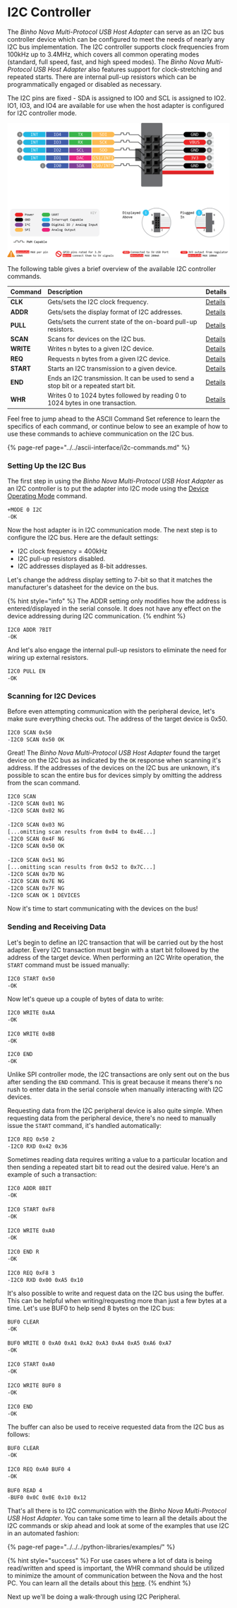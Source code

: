 # I2C Controller

The _Binho Nova Multi-Protocol USB Host Adapter_ can serve as an I2C bus controller device which can be configured to meet the needs of nearly any I2C bus implementation. The I2C controller supports clock frequencies from 100kHz up to 3.4MHz, which covers all common operating modes \(standard, full speed, fast, and high speed modes\). The _Binho Nova Multi-Protocol USB Host Adapter_ also features support for clock-stretching and repeated starts. There are internal pull-up resistors which can be programmatically engaged or disabled as necessary.

The I2C pins are fixed - SDA is assigned to IO0 and SCL is assigned to IO2. IO1, IO3, and IO4 are available for use when the host adapter is configured for I2C controller mode.

![](../../../.gitbook/assets/20200619_novapinout.png)

The following table gives a brief overview of the available I2C controller commands.

| Command | Description | Details |
| :--- | :--- | :--- |
| **CLK** | Gets/sets the I2C clock frequency. | [Details](https://support.binho.io/user-guide/ascii-interface/i2c-commands#clk) |
| **ADDR** | Gets/sets the display format of I2C addresses.  | [Details](https://support.binho.io/user-guide/ascii-interface/i2c-commands#addr) |
| **PULL** | Gets/sets the current state of the on-board pull-up resistors. | [Details](https://support.binho.io/user-guide/ascii-interface/i2c-commands#pull) |
| **SCAN** | Scans for devices on the I2C bus. | [Details](https://support.binho.io/user-guide/ascii-interface/i2c-commands#scan) |
| **WRITE** | Writes n bytes to a given I2C device. | [Details](https://support.binho.io/user-guide/ascii-interface/i2c-commands#write) |
| **REQ** | Requests n bytes from a given I2C device. | [Details](https://support.binho.io/user-guide/ascii-interface/i2c-commands#req) |
| **START** | Starts an I2C transmission to a given device. | [Details](https://support.binho.io/user-guide/ascii-interface/i2c-commands#start) |
| **END** | Ends an I2C transmission. It can be used to send a stop bit or a repeated start bit. | [Details](https://support.binho.io/user-guide/ascii-interface/i2c-commands#end) |
| **WHR** | Writes 0 to 1024 bytes followed by reading 0 to 1024 bytes in one transaction. | [Details](https://support.binho.io/user-guide/ascii-interface/i2c-commands#whr) |

Feel free to jump ahead to the ASCII Command Set reference to learn the specifics of each command, or continue below to see an example of how to use these commands to achieve communication on the I2C bus.

{% page-ref page="../../ascii-interface/i2c-commands.md" %}

### Setting Up the I2C Bus

The first step in using the _Binho Nova Multi-Protocol USB Host Adapter_ as an I2C controller is to put the adapter into I2C mode using the [Device Operating Mode](https://support.binho.io/user-guide/using-the-device/device-settings#operating-mode) command.

```text
+MODE 0 I2C
-OK
```

Now the host adapter is in I2C communication mode. The next step is to configure the I2C bus. Here are the default settings:

* I2C clock frequency = 400kHz
* I2C pull-up resistors disabled.
* I2C addresses displayed as 8-bit addresses.

Let's change the address display setting to 7-bit so that it matches the manufacturer's datasheet for the device on the bus.

{% hint style="info" %}
The ADDR setting only modifies how the address is entered/displayed in the serial console. It does not have any effect on the device addressing during I2C communication.
{% endhint %}

```text
I2C0 ADDR 7BIT
-OK
```

And let's also engage the internal pull-up resistors to eliminate the need for wiring up external resistors.

```text
I2C0 PULL EN
-OK
```

### Scanning for I2C Devices

Before even attempting communication with the peripheral device, let's make sure everything checks out. The address of the target device is 0x50.

```text
I2C0 SCAN 0x50
-I2C0 SCAN 0x50 OK
```

Great! The _Binho Nova Multi-Protocol USB Host Adapter_ found the target device on the I2C bus as indicated by the `OK` response when scanning it's address. If the addresses of the devices on the I2C bus are unknown, it's possible to scan the entire bus for devices simply by omitting the address from the scan command.

```text
I2C0 SCAN
-I2C0 SCAN 0x01 NG
-I2C0 SCAN 0x02 NG

-I2C0 SCAN 0x03 NG
[...omitting scan results from 0x04 to 0x4E...]
-I2C0 SCAN 0x4F NG
-I2C0 SCAN 0x50 OK

-I2C0 SCAN 0x51 NG
[...omitting scan results from 0x52 to 0x7C...]
-I2C0 SCAN 0x7D NG
-I2C0 SCAN 0x7E NG
-I2C0 SCAN 0x7F NG
-I2C0 SCAN OK 1 DEVICES
```

Now it's time to start communicating with the devices on the bus!

### Sending and Receiving Data

Let's begin to define an I2C transaction that will be carried out by the host adapter. Every I2C transaction must begin with a start bit followed by the address of the target device. When performing an I2C Write operation, the `START` command must be issued manually:

```text
I2C0 START 0x50
-OK
```

Now let's queue up a couple of bytes of data to write:

```text
I2C0 WRITE 0xAA
-OK

I2C0 WRITE 0xBB
-OK
```

```text
I2C0 END
-OK
```

Unlike SPI controller mode, the I2C transactions are only sent out on the bus after sending the `END` command. This is great because it means there's no rush to enter data in the serial console when manually interacting with I2C devices.

Requesting data from the I2C peripheral device is also quite simple. When requesting data from the peripheral device, there's no need to manually issue the `START` command, it's handled automatically:

```text
I2C0 REQ 0x50 2
-I2C0 RXD 0x42 0x36
```

Sometimes reading data requires writing a value to a particular location and then sending a repeated start bit to read out the desired value. Here's an example of such a transaction:

```text
I2C0 ADDR 8BIT
-OK

I2C0 START 0xF8
-OK

I2C0 WRITE 0xA0
-OK

I2C0 END R
-OK

I2C0 REQ 0xF8 3
-I2C0 RXD 0x00 0xA5 0x10
```

It's also possible to write and request data on the I2C bus using the buffer. This can be helpful when writing/requesting more than just a few bytes at a time. Let's use BUF0 to help send 8 bytes on the I2C bus:

```text
BUF0 CLEAR
-OK

BUF0 WRITE 0 0xA0 0xA1 0xA2 0xA3 0xA4 0xA5 0xA6 0xA7
-OK

I2C0 START 0xA0
-OK

I2CO WRITE BUF0 8
-OK

I2C0 END
-OK
```

The buffer can also be used to receive requested data from the I2C bus as follows:

```text
BUF0 CLEAR
-OK

I2C0 REQ 0xA0 BUF0 4
-OK

BUF0 READ 4
-BUF0 0x0C 0x0E 0x10 0x12
```

That's all there is to I2C communication with the _Binho Nova Multi-Protocol USB Host Adapter_. You can take some time to learn all the details about the I2C commands or skip ahead and look at some of the examples that use I2C in an automated fashion:

{% page-ref page="../../../python-libraries/examples/" %}

{% hint style="success" %}
For use cases where a lot of data is being read/written and speed is important, the WHR command should be utilized to minimize the amount of communication between the Nova and the host PC. You can learn all the details about this [here](https://support.binho.io/user-guide/ascii-interface/i2c-commands#whr).
{% endhint %}

Next up we'll be doing a walk-through using I2C Peripheral.

